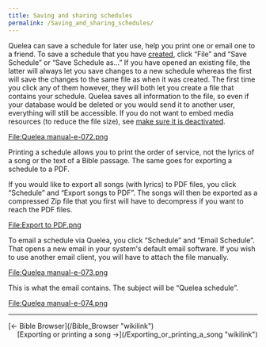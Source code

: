 ```yaml
---
title: Saving and sharing schedules
permalink: /Saving_and_sharing_schedules/
---
```


Quelea can save a schedule for later use, help you print one or email one to a friend. To save a schedule that you have [created](/Adding_items_to_Order_of_Service "wikilink"), click “File” and “Save Schedule” or “Save Schedule as...” If you have opened an existing file, the latter will always let you save changes to a new schedule whereas the first will save the changes to the same file as when it was created. The first time you click any of them however, they will both let you create a file that contains your schedule. Quelea saves all information to the file, so even if your database would be deleted or you would send it to another user, everything will still be accessible. If you do not want to embed media resources (to reduce the file size), see [make sure it is deactivated](/General_tab#Embed_media_in_schedule_file "wikilink").

[<File:Quelea> manual-e-072.png](/File:Quelea_manual-e-072.png "wikilink")

Printing a schedule allows you to print the order of service, not the lyrics of a song or the text of a Bible passage. The same goes for exporting a schedule to a PDF.

If you would like to export all songs (with lyrics) to PDF files, you click “Schedule” and “Export songs to PDF”. The songs will then be exported as a compressed Zip file that you first will have to decompress if you want to reach the PDF files.

[<File:Export> to PDF.png](/File:Export_to_PDF.png "wikilink")

To email a schedule via Quelea, you click “Schedule” and “Email Schedule”. That opens a new email in your system's default email software. If you wish to use another email client, you will have to attach the file manually.

[<File:Quelea> manual-e-073.png](/File:Quelea_manual-e-073.png "wikilink")

This is what the email contains. The subject will be “Quelea schedule”.

[<File:Quelea> manual-e-074.png](/File:Quelea_manual-e-074.png "wikilink")

------------------------------------------------------------------------

<div style="text-align: left;">
[← Bible Browser](/Bible_Browser "wikilink") <span style="float:right;"> [Exporting or printing a song →](/Exporting_or_printing_a_song "wikilink")</span>

</div>
